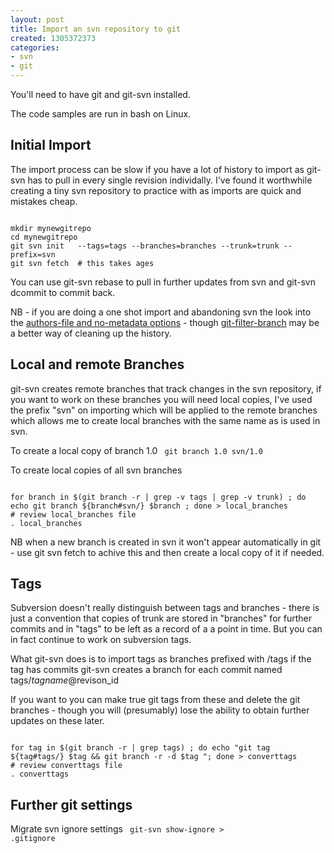 ```yaml
---
layout: post
title: Import an svn repository to git
created: 1305372373
categories:
- svn
- git
---
```

You'll need to have git and git-svn installed.

The code samples are run in bash on Linux.
<h2>Initial Import</h2>

The import process can be slow if you have a lot of history to import as git-svn has to pull in every single revision individally. I've found it worthwhile creating a tiny svn repository to practice with as imports are quick and mistakes cheap.

<code>
mkdir mynewgitrepo
cd mynewgitrepo
git svn init <svn repo url>  --tags=tags --branches=branches --trunk=trunk --prefix=svn
git svn fetch  # this takes ages
</code>
 
You can use git-svn rebase to pull in further updates from svn and git-svn dcommit to commit back.

NB - if you are doing a one shot import and abandoning svn the look into the <a href="http://www.au.kernel.org/software/scm/git/docs/git-svn.html">authors-file and no-metadata options</a> - though <a href="http://www.au.kernel.org/software/scm/git/docs/git-filter-branch.html">git-filter-branch</a> may be a better way of cleaning up the history.

<h2>Local and remote Branches</h2>

git-svn creates remote branches that track changes in the svn repository, if you want to work on these branches you will need local copies, I've used the prefix "svn" on importing which will be applied to the remote branches which allows me to create local branches with the same name as is used in svn.

To create a local copy of branch 1.0
<code>
git branch 1.0 svn/1.0
</code>

To create local copies of all svn branches

<code>
for branch in $(git branch -r | grep -v tags | grep -v trunk) ; do echo git branch ${branch#svn/} $branch ; done > local_branches
# review local_branches file
. local_branches
</code>

NB when a new branch is created in svn it won't appear automatically in git - use git svn fetch to achive this and then create a local copy of it if needed.

<h2>Tags</h2>

Subversion doesn't really distinguish between tags and branches - there is just a convention that copies of trunk are stored in "branches" for further commits and in "tags" to be left as a record of a a point in time. But you can in fact continue to work on subversion tags.

What git-svn does is to import tags as branches prefixed with /tags if the tag has commits git-svn creates a branch for each commit named tags/$tagname@$revison_id

If you want to you can make true git tags from these and delete the git branches - though you will (presumably) lose the ability to obtain further updates on these later.

<code>
for tag in $(git branch -r | grep tags) ; do echo "git tag ${tag#tags/} $tag && git branch -r -d $tag "; done > converttags
# review converttags file
. converttags
</code>

<h2>Further git settings</h2>

Migrate svn ignore settings
<code>
git-svn show-ignore > .gitignore 
</code>
